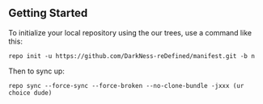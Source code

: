 Getting Started
---------------

To initialize your local repository using the our trees, use a command like this:

    repo init -u https://github.com/DarkNess-reDefined/manifest.git -b n

Then to sync up:

    repo sync --force-sync --force-broken --no-clone-bundle -jxxx (ur choice dude)
